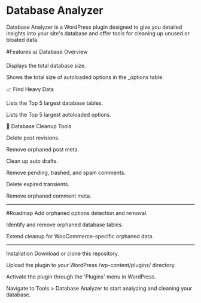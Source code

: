 # Database Analyzer
Database Analyzer is a WordPress plugin designed to give you detailed insights into your site's database and offer tools for cleaning up unused or bloated data.

#Features
📊 Database Overview

Displays the total database size.

Shows the total size of autoloaded options in the \_options table.

📈 Find Heavy Data

Lists the Top 5 largest database tables.

Lists the Top 5 largest autoloaded options.

🧹 Database Cleanup Tools

Delete post revisions.

Remove orphaned post meta.

Clean up auto drafts.

Remove pending, trashed, and spam comments.

Delete expired transients.

Remove orphaned comment meta.

---

#Roadmap
Add orphaned options detection and removal.

Identify and remove orphaned database tables.

Extend cleanup for WooCommerce-specific orphaned data.

---

Installation
Download or clone this repository.

Upload the plugin to your WordPress /wp-content/plugins/ directory.

Activate the plugin through the 'Plugins' menu in WordPress.

Navigate to Tools > Database Analyzer to start analyzing and cleaning your database.


